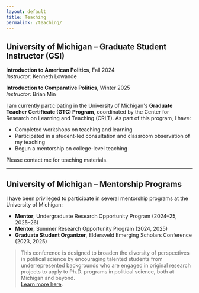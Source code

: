 ```yaml
---
layout: default
title: Teaching
permalink: /teaching/
---
```


## University of Michigan – Graduate Student Instructor (GSI)

**Introduction to American Politics**, Fall 2024  
*Instructor:* Kenneth Lowande  

**Introduction to Comparative Politics**, Winter 2025  
*Instructor:* Brian Min  

I am currently participating in the University of Michigan's **Graduate Teacher Certificate (GTC) Program**, coordinated by the Center for Research on Learning and Teaching (CRLT). As part of this program, I have:  

- Completed workshops on teaching and learning  
- Participated in a student-led consultation and classroom observation of my teaching  
- Begun a mentorship on college-level teaching  

Please contact me for teaching materials.

---

## University of Michigan – Mentorship Programs

I have been privileged to participate in several mentorship programs at the University of Michigan:  

- **Mentor**, Undergraduate Research Opportunity Program (2024–25, 2025–26)  
- **Mentor**, Summer Research Opportunity Program (2024, 2025)  
- **Graduate Student Organizer**, Eldersveld Emerging Scholars Conference (2023, 2025)  

> This conference is designed to broaden the diversity of perspectives in political science by encouraging talented students from underrepresented backgrounds who are engaged in original research projects to apply to Ph.D. programs in political science, both at Michigan and beyond.  
> [Learn more here](https://www.lsa.umich.edu/polisci/).

